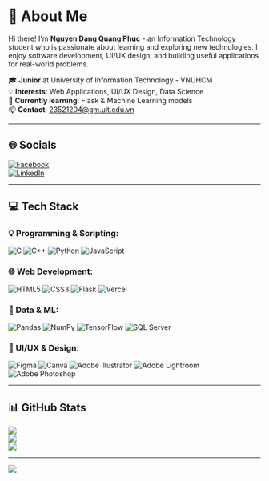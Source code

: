 # 💫 About Me

Hi there! I'm **Nguyen Dang Quang Phuc** - an Information Technology student who is passionate about learning and exploring new technologies.
I enjoy software development, UI/UX design, and building useful applications for real-world problems.

🎓 **Junior** at University of Information Technology - VNUHCM  
💡 **Interests**: Web Applications, UI/UX Design, Data Science  
🌱 **Currently learning**: Flask & Machine Learning models  
📫 **Contact**: 23521204@gm.uit.edu.vn

---

## 🌐 Socials

[![Facebook](https://img.shields.io/badge/Facebook-%231877F2.svg?logo=Facebook&logoColor=white)](https://facebook.com/phucquang.3107)  
[![LinkedIn](https://img.shields.io/badge/LinkedIn-%230077B5.svg?logo=linkedin&logoColor=white)](https://linkedin.com/in/phúc-nguyễn-đặng-quang-244752356/)

---

## 💻 Tech Stack

### 💡 Programming & Scripting:
![C](https://img.shields.io/badge/c-%2300599C.svg?style=flat&logo=c&logoColor=white)
![C++](https://img.shields.io/badge/c++-%2300599C.svg?style=flat&logo=c%2B%2B&logoColor=white)
![Python](https://img.shields.io/badge/python-3670A0?style=flat&logo=python&logoColor=ffdd54)
![JavaScript](https://img.shields.io/badge/javascript-%23323330.svg?style=flat&logo=javascript&logoColor=%23F7DF1E)

### 🌐 Web Development:
![HTML5](https://img.shields.io/badge/html5-%23E34F26.svg?style=flat&logo=html5&logoColor=white)
![CSS3](https://img.shields.io/badge/css3-%231572B6.svg?style=flat&logo=css3&logoColor=white)
![Flask](https://img.shields.io/badge/flask-%23000.svg?style=flat&logo=flask&logoColor=white)
![Vercel](https://img.shields.io/badge/vercel-%23000000.svg?style=flat&logo=vercel&logoColor=white)

### 🧠 Data & ML:
![Pandas](https://img.shields.io/badge/pandas-%23150458.svg?style=flat&logo=pandas&logoColor=white)
![NumPy](https://img.shields.io/badge/numpy-%23013243.svg?style=flat&logo=numpy&logoColor=white)
![TensorFlow](https://img.shields.io/badge/TensorFlow-%23FF6F00.svg?style=flat&logo=TensorFlow&logoColor=white)
![SQL Server](https://img.shields.io/badge/Microsoft%20SQL%20Sever-CC2927?style=flat&logo=microsoft%20sql%20server&logoColor=white)

### 🎨 UI/UX & Design:
![Figma](https://img.shields.io/badge/figma-%23F24E1E.svg?style=flat&logo=figma&logoColor=white)
![Canva](https://img.shields.io/badge/Canva-%2300C4CC.svg?style=flat&logo=Canva&logoColor=white)
![Adobe Illustrator](https://img.shields.io/badge/adobeillustrator-%23FF9A00.svg?style=flat&logo=adobeillustrator&logoColor=white)
![Adobe Lightroom](https://img.shields.io/badge/Adobe%20Lightroom-31A8FF.svg?style=flat&logo=Adobe%20Lightroom&logoColor=white)
![Adobe Photoshop](https://img.shields.io/badge/adobephotoshop-%2331A8FF.svg?style=flat&logo=adobephotoshop&logoColor=white)

---

## 📊 GitHub Stats

![](https://github-readme-stats.vercel.app/api?username=phucndq05&theme=city_light&hide_border=true&count_private=true)  
![](https://github-readme-streak-stats.herokuapp.com/?user=phucndq05&theme=city_light&hide_border=true)  
![](https://github-readme-stats.vercel.app/api/top-langs/?username=phucndq05&theme=city_light&hide_border=true&layout=compact)

---

[![](https://visitcount.itsvg.in/api?id=phucndq05&icon=0&color=1)](https://visitcount.itsvg.in)
